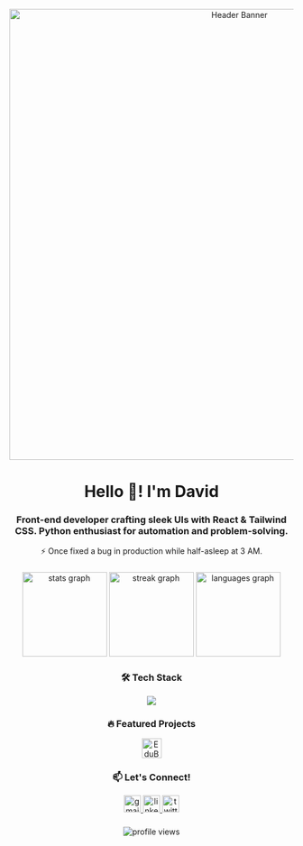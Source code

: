 <br clear="both">

<!-- Animated Header Banner (Optional) -->
<div align="center">
  <img src="https://github.com/David-Toas/David-Toas/blob/main/assets/github-banner.gif?raw=true" width="800" alt="Header Banner"/>
</div>

<h1 align="center">Hello 👋! I'm David</h1>

###

<h3 align="center">Front-end developer crafting sleek UIs with React & Tailwind CSS. Python enthusiast for automation and problem-solving.</h3>
<p align="center">⚡ Once fixed a bug in production while half-asleep at 3 AM.</p>

###

<!-- Stats Section -->
<div align="center">
  <img src="https://github-readme-stats.vercel.app/api?username=David-Toas&hide_title=false&hide_rank=false&show_icons=true&include_all_commits=true&count_private=true&theme=dracula&hide_border=false" height="150" alt="stats graph" />
  <img src="https://streak-stats.demolab.com?user=David-Toas&theme=dracula&hide_border=false" height="150" alt="streak graph" />
  <img src="https://github-readme-stats.vercel.app/api/top-langs?username=David-Toas&theme=dracula&hide_border=false&layout=compact" height="150" alt="languages graph" />
</div>

###

<!-- Tech Stack -->
<h3 align="center">🛠️ Tech Stack</h3>
<div align="center">
  <img src="https://skillicons.dev/icons?i=react,js,ts,nodejs,html,css,tailwind,python,git,github,vscode" />
</div>

###

<!-- Featured Projects -->
<h3 align="center">🔥 Featured Projects</h3>
<div align="center">
  <a href="https://github.com/David-Toas/Edubridge" target="_blank">
    <img src="https://img.shields.io/badge/Edubridge-View_Project-007acc?style=for-the-badge&logo=github&logoColor=white" height="35" alt="EduBridge Project" />
  </a>
</div>

###

###

<!-- Social Links -->
<h3 align="center">📫 Let's Connect!</h3>
<div align="center">
  <a href="mailto:showoleolabode.6@gmail.com" target="_blank">
    <img src="https://img.shields.io/badge/Gmail-D14836?style=for-the-badge&logo=gmail&logoColor=white" height="30" alt="gmail logo" />
  </a>
  <a href="https://linkedin.com/in/showole-olabode/" target="_blank">
    <img src="https://img.shields.io/badge/LinkedIn-0077B5?style=for-the-badge&logo=linkedin&logoColor=white" height="30" alt="linkedin logo" />
  </a>
  <a href="(https://x.com/Toasking06)" target="_blank">
    <img src="https://img.shields.io/badge/Twitter-1DA1F2?style=for-the-badge&logo=twitter&logoColor=white" height="30" alt="twitter logo" />
  </a>
</div>

###

<!-- Visitor Counter -->
<div align="center">
  <img src="https://komarev.com/ghpvc/?username=David-Toas&color=blueviolet&label=Profile+Views" alt="profile views" />
</div>
